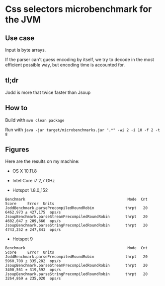 # Css selectors microbenchmark for the JVM

## Use case

Input is byte arrays.

If the parser can't guess encoding by itself, we try to decode in the most efficient possible way, but encoding time is accounted for.

## tl;dr

Jodd is more that twice faster than Jsoup

## How to

Build with `mvn clean package`

Run with `java -jar target/microbenchmarks.jar ".*" -wi 2 -i 10 -f 2 -t 8`

## Figures

Here are the results on my machine:

* OS X 10.11.8
* Intel Core i7 2,7 GHz

* Hotspot 1.8.0_152

```
Benchmark                                              Mode  Cnt     Score     Error  Units
JoddBenchmark.parsePrecompiledRoundRobin              thrpt   20  6462,973 ± 427,175  ops/s
JsoupBenchmark.parseStreamPrecompiledRoundRobin       thrpt   20  4602,047 ± 209,666  ops/s
JsoupBenchmark.parseStringPrecompiledRoundRobin       thrpt   20  4743,252 ± 247,841  ops/s
```

* Hotspot 9

```
Benchmark                                              Mode  Cnt     Score     Error  Units
JoddBenchmark.parsePrecompiledRoundRobin              thrpt   20  5960,708 ± 335,282  ops/s
JsoupBenchmark.parseStreamPrecompiledRoundRobin       thrpt   20  3400,561 ± 319,592  ops/s
JsoupBenchmark.parseStringPrecompiledRoundRobin       thrpt   20  3264,869 ± 235,020  ops/s
```

